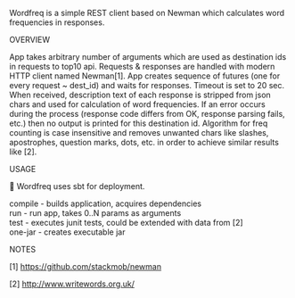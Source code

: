 Wordfreq is a simple REST client based on Newman which calculates word frequencies in responses.


OVERVIEW

App takes arbitrary number of arguments which are used as destination ids in requests to top10 api. Requests & responses are handled with modern HTTP client named Newman[1]. App creates sequence of futures (one for every request ~ dest_id) and waits for responses. Timeout is set to 20 sec. When received, description text of each response is stripped from json chars and used for calculation of word frequencies. If an error occurs during the process (response code differs from OK, response parsing fails, etc.) then no output is printed for this destination id. Algorithm for freq counting is case insensitive and removes unwanted chars like slashes, apostrophes, question marks, dots, etc. in order to achieve similar results like [2].



USAGE


Wordfreq uses sbt for deployment.

compile - builds application, acquires dependencies  
run - run app, takes 0..N params as arguments  
test - executes junit tests, could be extended with data from [2]  
one-jar - creates executable jar


NOTES

[1] https://github.com/stackmob/newman

[2] http://www.writewords.org.uk/
